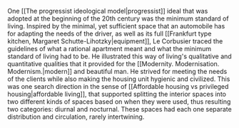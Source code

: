 ---
---

One [[The progressist ideological model|progressist]] ideal that was adopted at the beginning of the 20th century was the minimum standard of living. Inspired by the minimal, yet sufficient space that an automobile has for adapting the needs of the driver, as well as its full [[Frankfurt type kitchen, Margaret Schutte-Lihotzky|equipment]], Le Corbusier traced the guidelines of what a rational apartment meant and what the minimum standard of living had to be. He illustrated this way of living's qualitative and quantitative qualities that it provided for the [[Modernity. Modernisation. Modernism.|modern]] and beautiful man. He strived for meeting the needs of the clients while also making the housing unit hygienic and civilized. This was one search direction in the sense of [[Affordable housing vs privileged housing|affordable living]], that supported splitting the interior spaces into two different kinds of spaces based on when they were used, thus resulting two categories: diurnal and nocturnal. These spaces had each one separate distribution and circulation, rarely intertwining. 